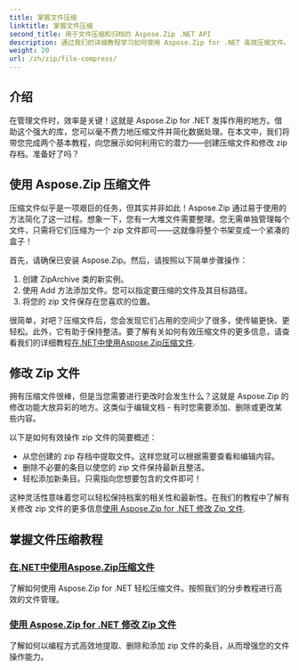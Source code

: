 ```yaml
---
title: 掌握文件压缩
linktitle: 掌握文件压缩
second_title: 用于文件压缩和归档的 Aspose.Zip .NET API
description: 通过我们的详细教程学习如何使用 Aspose.Zip for .NET 高效压缩文件。遵循此综合指南，在您的 .NET 应用程序中无缝实现文件压缩。
weight: 20
url: /zh/zip/file-compress/
---
```

## 介绍

在管理文件时，效率是关键！这就是 Aspose.Zip for .NET 发挥作用的地方。借助这个强大的库，您可以毫不费力地压缩文件并简化数据处理。在本文中，我们将带您完成两个基本教程，向您展示如何利用它的潜力——创建压缩文件和修改 zip 存档。准备好了吗？

## 使用 Aspose.Zip 压缩文件

压缩文件似乎是一项艰巨的任务，但其实并非如此！Aspose.Zip 通过易于使用的方法简化了这一过程。想象一下，您有一大堆文件需要整理。您无需单独管理每个文件，只需将它们压缩为一个 zip 文件即可——这就像将整个书架变成一个紧凑的盒子！ 

首先，请确保已安装 Aspose.Zip。然后，请按照以下简单步骤操作：

1. 创建 ZipArchive 类的新实例。
2. 使用 Add 方法添加文件。您可以指定要压缩的文件及其目标路径。
3. 将您的 zip 文件保存在您喜欢的位置。

很简单，对吧？压缩文件后，您会发现它们占用的空间少了很多，使传输更快、更轻松。此外，它有助于保持整洁。要了解有关如何有效压缩文件的更多信息，请查看我们的详细教程[在.NET中使用Aspose.Zip压缩文件](./compression-file/).

## 修改 Zip 文件

拥有压缩文件很棒，但是当您需要进行更改时会发生什么？这就是 Aspose.Zip 的修改功能大放异彩的地方。这类似于编辑文档 - 有时您需要添加、删除或更改某些内容。

以下是如何有效操作 zip 文件的简要概述：

- 从您创建的 zip 存档中提取文件。这样您就可以根据需要查看和编辑内容。
- 删除不必要的条目以使您的 zip 文件保持最新且整洁。
- 轻松添加新条目。只需指向您想要包含的文件即可！

这种灵活性意味着您可以轻松保持档案的相关性和最新性。在我们的教程中了解有关修改 zip 文件的更多信息[使用 Aspose.Zip for .NET 修改 Zip 文件](./modify-zip-files/).

## 掌握文件压缩教程
### [在.NET中使用Aspose.Zip压缩文件](./compression-file/)
了解如何使用 Aspose.Zip for .NET 轻松压缩文件。按照我们的分步教程进行高效的文件管理。
### [使用 Aspose.Zip for .NET 修改 Zip 文件](./modify-zip-files/)
了解如何以编程方式高效地提取、删除和添加 zip 文件的条目，从而增强您的文件操作能力。
